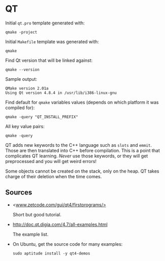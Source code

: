 # QT

Initial `qt.pro` template generated with:

    qmake -project

Initial `Makefile` template was generated with:

    qmake

Find Qt version that will be linked against:

    qmake --version

Sample output:

    QMake version 2.01a
    Using Qt version 4.8.4 in /usr/lib/i386-linux-gnu

Find default for `qmake` variables values (depends on which platform it was compiled for):

    qmake -query "QT_INSTALL_PREFIX"

All key value pairs:

    qmake -query

QT adds new keywords to the C++ language such as `slots` and `emmit`. Those are then translated into C++ before compilation. This is a point that complicates QT learning. *Never* use those keywords, or they will get preprocessed and you will get weird errors!

Some objects cannot be created on the stack, only on the heap. QT takes charge of their deletion when the time comes.

## Sources

-   <www.zetcode.com/gui/qt4/firstprograms/>

    Short but good tutorial.

-   <http://doc.qt.digia.com/4.7/all-examples.html>

    The example list.

-   On Ubuntu, get the source code for many examples:

        sudo aptitude install -y qt4-demos
